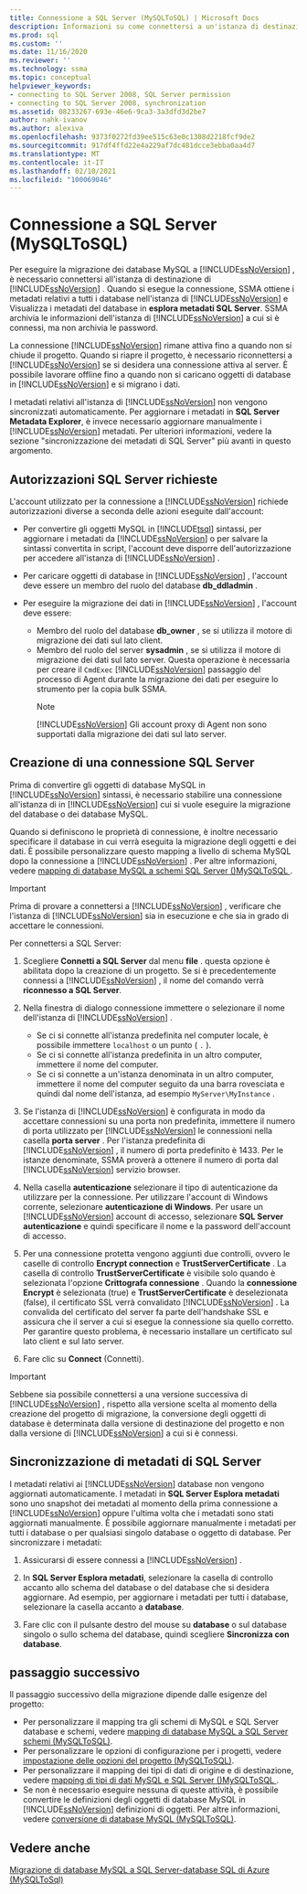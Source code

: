 ```yaml
---
title: Connessione a SQL Server (MySQLToSQL) | Microsoft Docs
description: Informazioni su come connettersi a un'istanza di destinazione di SQL Server per eseguire la migrazione di database MySQL. SSMA ottiene i metadati relativi ai database in SQL Server.
ms.prod: sql
ms.custom: ''
ms.date: 11/16/2020
ms.reviewer: ''
ms.technology: ssma
ms.topic: conceptual
helpviewer_keywords:
- connecting to SQL Server 2008, SQL Server permission
- connecting to SQL Server 2008, synchronization
ms.assetid: 08233267-693e-46e6-9ca3-3a3dfd3d2be7
author: nahk-ivanov
ms.author: alexiva
ms.openlocfilehash: 9373f0272fd39ee515c63e0c1308d2218fcf9de2
ms.sourcegitcommit: 917df4ffd22e4a229af7dc481dcce3ebba0aa4d7
ms.translationtype: MT
ms.contentlocale: it-IT
ms.lasthandoff: 02/10/2021
ms.locfileid: "100069046"
---
```

# <a name="connecting-to-sql-server-mysqltosql"></a>Connessione a SQL Server (MySQLToSQL)

Per eseguire la migrazione dei database MySQL a [!INCLUDE[ssNoVersion](../../includes/ssnoversion-md.md)] , è necessario connettersi all'istanza di destinazione di [!INCLUDE[ssNoVersion](../../includes/ssnoversion-md.md)] . Quando si esegue la connessione, SSMA ottiene i metadati relativi a tutti i database nell'istanza di [!INCLUDE[ssNoVersion](../../includes/ssnoversion-md.md)] e Visualizza i metadati del database in **esplora metadati SQL Server**. SSMA archivia le informazioni dell'istanza di [!INCLUDE[ssNoVersion](../../includes/ssnoversion-md.md)] a cui si è connessi, ma non archivia le password.

La connessione [!INCLUDE[ssNoVersion](../../includes/ssnoversion-md.md)] rimane attiva fino a quando non si chiude il progetto. Quando si riapre il progetto, è necessario riconnettersi a [!INCLUDE[ssNoVersion](../../includes/ssnoversion-md.md)] se si desidera una connessione attiva al server. È possibile lavorare offline fino a quando non si caricano oggetti di database in [!INCLUDE[ssNoVersion](../../includes/ssnoversion-md.md)] e si migrano i dati.

I metadati relativi all'istanza di [!INCLUDE[ssNoVersion](../../includes/ssnoversion-md.md)] non vengono sincronizzati automaticamente. Per aggiornare i metadati in **SQL Server Metadata Explorer**, è invece necessario aggiornare manualmente i [!INCLUDE[ssNoVersion](../../includes/ssnoversion-md.md)] metadati. Per ulteriori informazioni, vedere la sezione "sincronizzazione dei metadati di SQL Server" più avanti in questo argomento.

## <a name="required-sql-server-permissions"></a>Autorizzazioni SQL Server richieste

L'account utilizzato per la connessione a [!INCLUDE[ssNoVersion](../../includes/ssnoversion-md.md)] richiede autorizzazioni diverse a seconda delle azioni eseguite dall'account:

- Per convertire gli oggetti MySQL in [!INCLUDE[tsql](../../includes/tsql-md.md)] sintassi, per aggiornare i metadati da [!INCLUDE[ssNoVersion](../../includes/ssnoversion-md.md)] o per salvare la sintassi convertita in script, l'account deve disporre dell'autorizzazione per accedere all'istanza di [!INCLUDE[ssNoVersion](../../includes/ssnoversion-md.md)] .

- Per caricare oggetti di database in [!INCLUDE[ssNoVersion](../../includes/ssnoversion-md.md)] , l'account deve essere un membro del ruolo del database **db_ddladmin** .

- Per eseguire la migrazione dei dati in [!INCLUDE[ssNoVersion](../../includes/ssnoversion-md.md)] , l'account deve essere:
  - Membro del ruolo del database **db_owner** , se si utilizza il motore di migrazione dei dati sul lato client.
  - Membro del ruolo del server **sysadmin** , se si utilizza il motore di migrazione dei dati sul lato server. Questa operazione è necessaria per creare il `CmdExec` [!INCLUDE[ssNoVersion](../../includes/ssnoversion-md.md)] passaggio del processo di Agent durante la migrazione dei dati per eseguire lo strumento per la copia bulk SSMA.
    > [!NOTE]
    > [!INCLUDE[ssNoVersion](../../includes/ssnoversion-md.md)] Gli account proxy di Agent non sono supportati dalla migrazione dei dati sul lato server.

## <a name="establishing-a-sql-server-connection"></a>Creazione di una connessione SQL Server

Prima di convertire gli oggetti di database MySQL in [!INCLUDE[ssNoVersion](../../includes/ssnoversion-md.md)] sintassi, è necessario stabilire una connessione all'istanza di in [!INCLUDE[ssNoVersion](../../includes/ssnoversion-md.md)] cui si vuole eseguire la migrazione del database o dei database MySQL.

Quando si definiscono le proprietà di connessione, è inoltre necessario specificare il database in cui verrà eseguita la migrazione degli oggetti e dei dati. È possibile personalizzare questo mapping a livello di schema MySQL dopo la connessione a [!INCLUDE[ssNoVersion](../../includes/ssnoversion-md.md)] . Per altre informazioni, vedere [mapping di database MySQL a schemi SQL Server &#40;&#41;MySQLToSQL ](../../ssma/mysql/mapping-mysql-databases-to-sql-server-schemas-mysqltosql.md).

> [!IMPORTANT]
> Prima di provare a connettersi a [!INCLUDE[ssNoVersion](../../includes/ssnoversion-md.md)] , verificare che l'istanza di [!INCLUDE[ssNoVersion](../../includes/ssnoversion-md.md)] sia in esecuzione e che sia in grado di accettare le connessioni.

Per connettersi a SQL Server:

1. Scegliere **Connetti a SQL Server** dal menu **file** . questa opzione è abilitata dopo la creazione di un progetto.
   Se si è precedentemente connessi a [!INCLUDE[ssNoVersion](../../includes/ssnoversion-md.md)] , il nome del comando verrà **riconnesso a SQL Server**.

2. Nella finestra di dialogo connessione immettere o selezionare il nome dell'istanza di [!INCLUDE[ssNoVersion](../../includes/ssnoversion-md.md)] .
   - Se ci si connette all'istanza predefinita nel computer locale, è possibile immettere `localhost` o un punto ( `.` ).
   - Se ci si connette all'istanza predefinita in un altro computer, immettere il nome del computer.
   - Se ci si connette a un'istanza denominata in un altro computer, immettere il nome del computer seguito da una barra rovesciata e quindi dal nome dell'istanza, ad esempio `MyServer\MyInstance` .

3. Se l'istanza di [!INCLUDE[ssNoVersion](../../includes/ssnoversion-md.md)] è configurata in modo da accettare connessioni su una porta non predefinita, immettere il numero di porta utilizzato per [!INCLUDE[ssNoVersion](../../includes/ssnoversion-md.md)] le connessioni nella casella **porta server** . Per l'istanza predefinita di [!INCLUDE[ssNoVersion](../../includes/ssnoversion-md.md)] , il numero di porta predefinito è 1433. Per le istanze denominate, SSMA proverà a ottenere il numero di porta dal [!INCLUDE[ssNoVersion](../../includes/ssnoversion-md.md)] servizio browser.

4. Nella casella **autenticazione** selezionare il tipo di autenticazione da utilizzare per la connessione. Per utilizzare l'account di Windows corrente, selezionare **autenticazione di Windows**. Per usare un [!INCLUDE[ssNoVersion](../../includes/ssnoversion-md.md)] account di accesso, selezionare **SQL Server autenticazione** e quindi specificare il nome e la password dell'account di accesso.

5. Per una connessione protetta vengono aggiunti due controlli, ovvero le caselle di controllo **Encrypt connection** e **TrustServerCertificate** . La casella di controllo **TrustServerCertificate** è visibile solo quando è selezionata l'opzione **Crittografa connessione** . Quando la **connessione Encrypt** è selezionata (true) e **TrustServerCertificate** è deselezionata (false), il certificato SSL verrà convalidato [!INCLUDE[ssNoVersion](../../includes/ssnoversion-md.md)] . La convalida del certificato del server fa parte dell'handshake SSL e assicura che il server a cui si esegue la connessione sia quello corretto. Per garantire questo problema, è necessario installare un certificato sul lato client e sul lato server.

6. Fare clic su **Connect** (Connetti).

> [!IMPORTANT]
> Sebbene sia possibile connettersi a una versione successiva di [!INCLUDE[ssNoVersion](../../includes/ssnoversion-md.md)] , rispetto alla versione scelta al momento della creazione del progetto di migrazione, la conversione degli oggetti di database è determinata dalla versione di destinazione del progetto e non dalla versione di [!INCLUDE[ssNoVersion](../../includes/ssnoversion-md.md)] a cui si è connessi.

## <a name="synchronizing-sql-server-metadata"></a>Sincronizzazione di metadati di SQL Server

I metadati relativi ai [!INCLUDE[ssNoVersion](../../includes/ssnoversion-md.md)] database non vengono aggiornati automaticamente. I metadati in **SQL Server Esplora metadati** sono uno snapshot dei metadati al momento della prima connessione a [!INCLUDE[ssNoVersion](../../includes/ssnoversion-md.md)] oppure l'ultima volta che i metadati sono stati aggiornati manualmente. È possibile aggiornare manualmente i metadati per tutti i database o per qualsiasi singolo database o oggetto di database. Per sincronizzare i metadati:

1. Assicurarsi di essere connessi a [!INCLUDE[ssNoVersion](../../includes/ssnoversion-md.md)] .

2. In **SQL Server Esplora metadati**, selezionare la casella di controllo accanto allo schema del database o del database che si desidera aggiornare.
   Ad esempio, per aggiornare i metadati per tutti i database, selezionare la casella accanto a **database**.

3. Fare clic con il pulsante destro del mouse su **database** o sul database singolo o sullo schema del database, quindi scegliere **Sincronizza con database**.

## <a name="next-step"></a>passaggio successivo

Il passaggio successivo della migrazione dipende dalle esigenze del progetto:

- Per personalizzare il mapping tra gli schemi di MySQL e SQL Server database e schemi, vedere [mapping di database MySQL a SQL Server schemi &#40;MySQLToSQL&#41;](../../ssma/mysql/mapping-mysql-databases-to-sql-server-schemas-mysqltosql.md).
- Per personalizzare le opzioni di configurazione per i progetti, vedere [impostazione delle opzioni del progetto &#40;MySQLToSQL&#41;](../../ssma/mysql/setting-project-options-mysqltosql.md).
- Per personalizzare il mapping dei tipi di dati di origine e di destinazione, vedere [mapping di tipi di dati MySQL e SQL Server &#40;&#41;MySQLToSQL ](../../ssma/mysql/mapping-mysql-and-sql-server-data-types-mysqltosql.md).
- Se non è necessario eseguire nessuna di queste attività, è possibile convertire le definizioni degli oggetti di database MySQL in [!INCLUDE[ssNoVersion](../../includes/ssnoversion-md.md)] definizioni di oggetti. Per altre informazioni, vedere [conversione di database MySQL &#40;MySQLToSQL&#41;](../../ssma/mysql/converting-mysql-databases-mysqltosql.md).

## <a name="see-also"></a>Vedere anche

[Migrazione di database MySQL a SQL Server-database SQL di Azure &#40;MySQLToSql&#41;](../../ssma/mysql/migrating-mysql-databases-to-sql-server-azure-sql-db-mysqltosql.md)
